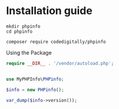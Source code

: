 # Installation guide

```shell
mkdir phpinfo
cd phpinfo

composer require codedigitally/phpinfo

```

Using the Package

```php
require __DIR__ . '/vendor/autoload.php';


use MyPHPInfo\PHPinfo;

$info = new PHPinfo();

var_dump($info->version());
```
